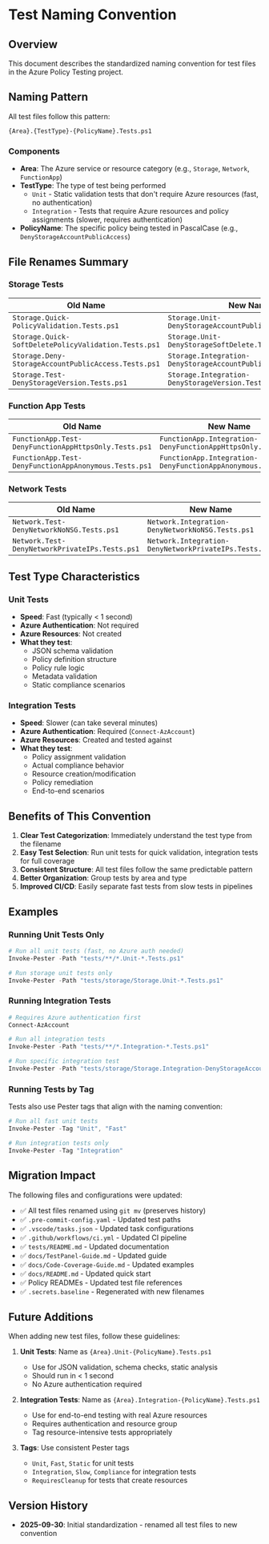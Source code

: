# Test Naming Convention

## Overview

This document describes the standardized naming convention for test files in the Azure Policy Testing project.

## Naming Pattern

All test files follow this pattern:

```text
{Area}.{TestType}-{PolicyName}.Tests.ps1
```

### Components

- **Area**: The Azure service or resource category (e.g., `Storage`, `Network`, `FunctionApp`)
- **TestType**: The type of test being performed
  - `Unit` - Static validation tests that don't require Azure resources (fast, no authentication)
  - `Integration` - Tests that require Azure resources and policy assignments (slower, requires authentication)
- **PolicyName**: The specific policy being tested in PascalCase (e.g., `DenyStorageAccountPublicAccess`)

## File Renames Summary

### Storage Tests

| Old Name | New Name | Test Type |
|----------|----------|-----------|
| `Storage.Quick-PolicyValidation.Tests.ps1` | `Storage.Unit-DenyStorageAccountPublicAccess.Tests.ps1` | Unit |
| `Storage.Quick-SoftDeletePolicyValidation.Tests.ps1` | `Storage.Unit-DenyStorageSoftDelete.Tests.ps1` | Unit |
| `Storage.Deny-StorageAccountPublicAccess.Tests.ps1` | `Storage.Integration-DenyStorageAccountPublicAccess.Tests.ps1` | Integration |
| `Storage.Test-DenyStorageVersion.Tests.ps1` | `Storage.Integration-DenyStorageVersion.Tests.ps1` | Integration |

### Function App Tests

| Old Name | New Name | Test Type |
|----------|----------|-----------|
| `FunctionApp.Test-DenyFunctionAppHttpsOnly.Tests.ps1` | `FunctionApp.Integration-DenyFunctionAppHttpsOnly.Tests.ps1` | Integration |
| `FunctionApp.Test-DenyFunctionAppAnonymous.Tests.ps1` | `FunctionApp.Integration-DenyFunctionAppAnonymous.Tests.ps1` | Integration |

### Network Tests

| Old Name | New Name | Test Type |
|----------|----------|-----------|
| `Network.Test-DenyNetworkNoNSG.Tests.ps1` | `Network.Integration-DenyNetworkNoNSG.Tests.ps1` | Integration |
| `Network.Test-DenyNetworkPrivateIPs.Tests.ps1` | `Network.Integration-DenyNetworkPrivateIPs.Tests.ps1` | Integration |

## Test Type Characteristics

### Unit Tests

- **Speed**: Fast (typically < 1 second)
- **Azure Authentication**: Not required
- **Azure Resources**: Not created
- **What they test**:
  - JSON schema validation
  - Policy definition structure
  - Policy rule logic
  - Metadata validation
  - Static compliance scenarios

### Integration Tests

- **Speed**: Slower (can take several minutes)
- **Azure Authentication**: Required (`Connect-AzAccount`)
- **Azure Resources**: Created and tested against
- **What they test**:
  - Policy assignment validation
  - Actual compliance behavior
  - Resource creation/modification
  - Policy remediation
  - End-to-end scenarios

## Benefits of This Convention

1. **Clear Test Categorization**: Immediately understand the test type from the filename
2. **Easy Test Selection**: Run unit tests for quick validation, integration tests for full coverage
3. **Consistent Structure**: All test files follow the same predictable pattern
4. **Better Organization**: Group tests by area and type
5. **Improved CI/CD**: Easily separate fast tests from slow tests in pipelines

## Examples

### Running Unit Tests Only

```powershell
# Run all unit tests (fast, no Azure auth needed)
Invoke-Pester -Path "tests/**/*.Unit-*.Tests.ps1"

# Run storage unit tests only
Invoke-Pester -Path "tests/storage/Storage.Unit-*.Tests.ps1"
```

### Running Integration Tests

```powershell
# Requires Azure authentication first
Connect-AzAccount

# Run all integration tests
Invoke-Pester -Path "tests/**/*.Integration-*.Tests.ps1"

# Run specific integration test
Invoke-Pester -Path "tests/storage/Storage.Integration-DenyStorageAccountPublicAccess.Tests.ps1"
```

### Running Tests by Tag

Tests also use Pester tags that align with the naming convention:

```powershell
# Run all fast unit tests
Invoke-Pester -Tag "Unit", "Fast"

# Run integration tests only
Invoke-Pester -Tag "Integration"
```

## Migration Impact

The following files and configurations were updated:

- ✅ All test files renamed using `git mv` (preserves history)
- ✅ `.pre-commit-config.yaml` - Updated test paths
- ✅ `.vscode/tasks.json` - Updated task configurations
- ✅ `.github/workflows/ci.yml` - Updated CI pipeline
- ✅ `tests/README.md` - Updated documentation
- ✅ `docs/TestPanel-Guide.md` - Updated guide
- ✅ `docs/Code-Coverage-Guide.md` - Updated examples
- ✅ `docs/README.md` - Updated quick start
- ✅ Policy READMEs - Updated test file references
- ✅ `.secrets.baseline` - Regenerated with new filenames

## Future Additions

When adding new test files, follow these guidelines:

1. **Unit Tests**: Name as `{Area}.Unit-{PolicyName}.Tests.ps1`
   - Use for JSON validation, schema checks, static analysis
   - Should run in < 1 second
   - No Azure authentication required

2. **Integration Tests**: Name as `{Area}.Integration-{PolicyName}.Tests.ps1`
   - Use for end-to-end testing with real Azure resources
   - Requires authentication and resource group
   - Tag resource-intensive tests appropriately

3. **Tags**: Use consistent Pester tags
   - `Unit`, `Fast`, `Static` for unit tests
   - `Integration`, `Slow`, `Compliance` for integration tests
   - `RequiresCleanup` for tests that create resources

## Version History

- **2025-09-30**: Initial standardization - renamed all test files to new convention
